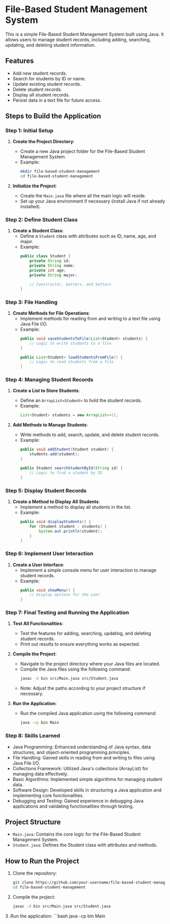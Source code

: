 # File-Based Student Management System

This is a simple File-Based Student Management System built using Java. It allows users to manage student records, including adding, searching, updating, and deleting student information.

## Features

- Add new student records.
- Search for students by ID or name.
- Update existing student records.
- Delete student records.
- Display all student records.
- Persist data in a text file for future access.

## Steps to Build the Application

### Step 1: Initial Setup
1. **Create the Project Directory**:
   - Create a new Java project folder for the File-Based Student Management System.
   - Example:
     ```bash
     mkdir file-based-student-management
     cd file-based-student-management
     ```

2. **Initialize the Project**:
   - Create the `Main.java` file where all the main logic will reside.
   - Set up your Java environment if necessary (install Java if not already installed).

### Step 2: Define Student Class
1. **Create a Student Class**:
   - Define a `Student` class with attributes such as ID, name, age, and major.
   - Example:
     ```java
     public class Student {
         private String id;
         private String name;
         private int age;
         private String major;

         // Constructor, Getters, and Setters
     }
     ```

### Step 3: File Handling
1. **Create Methods for File Operations**:
   - Implement methods for reading from and writing to a text file using Java File I/O.
   - Example:
     ```java
     public void saveStudentsToFile(List<Student> students) {
         // Logic to write students to a file
     }

     public List<Student> loadStudentsFromFile() {
         // Logic to read students from a file
     }
     ```

### Step 4: Managing Student Records
1. **Create a List to Store Students**:
   - Define an `ArrayList<Student>` to hold the student records.
   - Example:
     ```java
     List<Student> students = new ArrayList<>();
     ```

2. **Add Methods to Manage Students**:
   - Write methods to add, search, update, and delete student records.
   - Example:
     ```java
     public void addStudent(Student student) {
         students.add(student);
     }

     public Student searchStudentById(String id) {
         // Logic to find a student by ID
     }
     ```

### Step 5: Display Student Records
1. **Create a Method to Display All Students**:
   - Implement a method to display all students in the list.
   - Example:
     ```java
     public void displayStudents() {
         for (Student student : students) {
             System.out.println(student);
         }
     }
     ```

### Step 6: Implement User Interaction
1. **Create a User Interface**:
   - Implement a simple console menu for user interaction to manage student records.
   - Example:
     ```java
     public void showMenu() {
         // Display options for the user
     }
     ```

### Step 7: Final Testing and Running the Application
1. **Test All Functionalities**:
   - Test the features for adding, searching, updating, and deleting student records.
   - Print out results to ensure everything works as expected.

2. **Compile the Project**:
   - Navigate to the project directory where your Java files are located.
   - Compile the Java files using the following command:
     ```bash
     javac -d bin src/Main.java src/Student.java
     ```
   - Note: Adjust the paths according to your project structure if necessary.

3. **Run the Application**:
   - Run the compiled Java application using the following command:
     ```bash
     java -cp bin Main
     ```

### Step 8: Skills Learned
- Java Programming: Enhanced understanding of Java syntax, data structures, and object-oriented programming principles.
- File Handling: Gained skills in reading from and writing to files using Java File I/O.
- Collections Framework: Utilized Java's collections (ArrayList) for managing data effectively.
- Basic Algorithms: Implemented simple algorithms for managing student data.
- Software Design: Developed skills in structuring a Java application and implementing core functionalities.
- Debugging and Testing: Gained experience in debugging Java applications and validating functionalities through testing.

## Project Structure

- `Main.java`: Contains the core logic for the File-Based Student Management System.
- `Student.java`: Defines the Student class with attributes and methods.

## How to Run the Project

1. Clone the repository:
   ```bash
   git clone https://github.com/your-username/file-based-student-management.git
   cd file-based-student-management
2. Compile the project:
   ```bash
   javac -d bin src/Main.java src/Student.java
   ```
3  .Run the application:
    ```bash
   java -cp bin Main
   ```